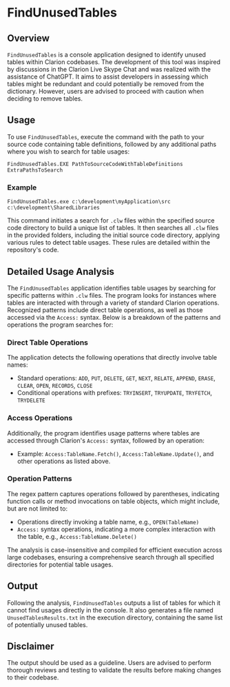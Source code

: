 # FindUnusedTables

## Overview
`FindUnusedTables` is a console application designed to identify unused tables within Clarion codebases. The development of this tool was inspired by discussions in the Clarion Live Skype Chat and was realized with the assistance of ChatGPT. It aims to assist developers in assessing which tables might be redundant and could potentially be removed from the dictionary. However, users are advised to proceed with caution when deciding to remove tables.

## Usage

To use `FindUnusedTables`, execute the command with the path to your source code containing table definitions, followed by any additional paths where you wish to search for table usages:

    FindUnusedTables.EXE PathToSourceCodeWithTableDefinitions ExtraPathsToSearch

### Example

    FindUnusedTables.exe c:\development\myApplication\src c:\development\SharedLibraries

This command initiates a search for `.clw` files within the specified source code directory to build a unique list of tables. It then searches all `.clw` files in the provided folders, including the initial source code directory, applying various rules to detect table usages. These rules are detailed within the repository's code.


## Detailed Usage Analysis

The `FindUnusedTables` application identifies table usages by searching for specific patterns within `.clw` files. The program looks for instances where tables are interacted with through a variety of standard Clarion operations. Recognized patterns include direct table operations, as well as those accessed via the `Access:` syntax. Below is a breakdown of the patterns and operations the program searches for:

### Direct Table Operations

The application detects the following operations that directly involve table names:

- Standard operations: `ADD`, `PUT`, `DELETE`, `GET`, `NEXT`, `RELATE`, `APPEND`, `ERASE`, `CLEAR`, `OPEN`, `RECORDS`, `CLOSE`
- Conditional operations with prefixes: `TRYINSERT`, `TRYUPDATE`, `TRYFETCH`, `TRYDELETE`

### Access Operations

Additionally, the program identifies usage patterns where tables are accessed through Clarion's `Access:` syntax, followed by an operation:

- Example: `Access:TableName.Fetch()`, `Access:TableName.Update()`, and other operations as listed above.

### Operation Patterns

The regex pattern captures operations followed by parentheses, indicating function calls or method invocations on table objects, which might include, but are not limited to:

- Operations directly invoking a table name, e.g., `OPEN(TableName)`
- `Access:` syntax operations, indicating a more complex interaction with the table, e.g., `Access:TableName.Delete()`

The analysis is case-insensitive and compiled for efficient execution across large codebases, ensuring a comprehensive search through all specified directories for potential table usages.

## Output

Following the analysis, `FindUnusedTables` outputs a list of tables for which it cannot find usages directly in the console. It also generates a file named `UnusedTablesResults.txt` in the execution directory, containing the same list of potentially unused tables.

## Disclaimer

The output should be used as a guideline. Users are advised to perform thorough reviews and testing to validate the results before making changes to their codebase.
